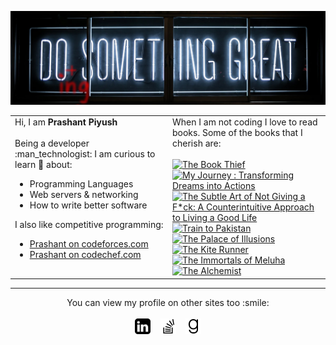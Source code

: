 <!--
Hi there 👋
Hello stranger viewing this code

- 🌱 I’m currently learning ...
- 🤔 I’m looking for help with ...
-->

![do_something](https://github.com/prashantpiyush/prashantpiyush/blob/master/do_something.jpeg?raw=true)

<table>
<tr><td valign="top" width=50%>
Hi, I am <b>Prashant Piyush</b><br>
<br>
Being a developer :man_technologist: I am curious to learn 🌱 about:
<ul>
  <li>Programming Languages</li>
  <li>Web servers & networking</li>
  <li>How to write better software</li>
</ul>
I also like competitive programming:
<ul>
  <li><a href="https://codeforces.com/profile/prashantpiyush" title="Prashant - CF">Prashant on codeforces.com</a></li>
  <li><a href="https://www.codechef.com/users/agentwhite" title="Prashant - CC">Prashant on codechef.com</a></li>
</ul>
</td>
<td valign="top" width=50%>
When I am not coding I love to read books. Some of the books that I cherish are:
<br><br>
<a title="The Book Thief" rel="nofollow" href="https://www.goodreads.com/book/show/29336777-the-book-thief"><img alt="The Book Thief" src="https://i.gr-assets.com/images/S/compressed.photo.goodreads.com/books/1494344285l/29336777._SY75_.jpg" /></a>
<a title="My Journey : Transforming Dreams into Actions" rel="nofollow" href="https://www.goodreads.com/book/show/18371021-my-journey"><img alt="My Journey : Transforming Dreams into Actions" src="https://i.gr-assets.com/images/S/compressed.photo.goodreads.com/books/1377361712l/18371021._SY75_.jpg" /></a>
<a title="The Subtle Art of Not Giving a F*ck: A Counterintuitive Approach to Living a Good Life" rel="nofollow" href="https://www.goodreads.com/book/show/28257707-the-subtle-art-of-not-giving-a-f-ck"><img alt="The Subtle Art of Not Giving a F*ck: A Counterintuitive Approach to Living a Good Life" src="https://i.gr-assets.com/images/S/compressed.photo.goodreads.com/books/1465761302l/28257707._SX50_.jpg" /></a>
<a title="Train to Pakistan" rel="nofollow" href="https://www.goodreads.com/book/show/785454.Train_to_Pakistan"><img alt="Train to Pakistan" src="https://i.gr-assets.com/images/S/compressed.photo.goodreads.com/books/1342220976l/785454._SY75_.jpg" /></a>
<br>
<a title="The Palace of Illusions" rel="nofollow" href="https://www.goodreads.com/book/show/1774836.The_Palace_of_Illusions"><img alt="The Palace of Illusions" src="https://i.gr-assets.com/images/S/compressed.photo.goodreads.com/books/1396229073l/1774836._SY75_.jpg" /></a>
<a title="The Kite Runner" rel="nofollow" href="https://www.goodreads.com/book/show/77203.The_Kite_Runner"><img alt="The Kite Runner" src="https://i.gr-assets.com/images/S/compressed.photo.goodreads.com/books/1579036753l/77203._SY75_.jpg" /></a>
<a title="The Immortals of Meluha (Shiva Trilogy, #1)" rel="nofollow" href="https://www.goodreads.com/book/show/7913305-the-immortals-of-meluha"><img alt="The Immortals of Meluha" src="https://i.gr-assets.com/images/S/compressed.photo.goodreads.com/books/1334659192l/7913305._SY75_.jpg" /></a>
<a title="The Alchemist" rel="nofollow" href="https://www.goodreads.com/book/show/18144590-the-alchemist"><img alt="The Alchemist" src="https://i.gr-assets.com/images/S/compressed.photo.goodreads.com/books/1466865542l/18144590._SY75_.jpg" /></a>
</td>
</tr>
</table>

----------
<p align="center">
You can view my profile on other sites too :smile:
<br><br>
<a title="Prashant - Linkedin" rel="nofollow" href="https://www.linkedin.com/in/prashant-piyush/" target="_blank"><img alt="linkedin" src="https://raw.githubusercontent.com/prashantpiyush/prashantpiyush/f6b02d9e1452bad3ee9209cec3d036511f01ed50/linkedin.svg" height=25px width=25px /></a>
&nbsp;&nbsp;
<a title="Prashant - StackOverflow" rel="nofollow" href="https://stackoverflow.com/users/7697590/prashantpiyush" target="_blank"><img alt="stackoverflow" src="https://raw.githubusercontent.com/prashantpiyush/prashantpiyush/f6b02d9e1452bad3ee9209cec3d036511f01ed50/stack-overflow.svg" height=25px width=25px /></a>
&nbsp;&nbsp;
<a title="Prashant - Goodreads" rel="nofollow" href="https://www.goodreads.com/user/show/100888714-prashant-piyush" target="_blank"><img alt="goodreads" src="https://raw.githubusercontent.com/prashantpiyush/prashantpiyush/f6b02d9e1452bad3ee9209cec3d036511f01ed50/goodreads.svg" height=25px width=25px /></a>
</p>
